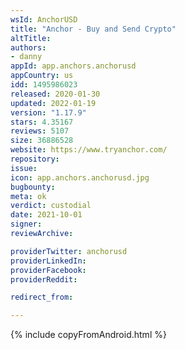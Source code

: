 ```yaml
---
wsId: AnchorUSD
title: "Anchor - Buy and Send Crypto"
altTitle: 
authors:
- danny
appId: app.anchors.anchorusd
appCountry: us
idd: 1495986023
released: 2020-01-30
updated: 2022-01-19
version: "1.17.9"
stars: 4.35167
reviews: 5107
size: 36886528
website: https://www.tryanchor.com/
repository: 
issue: 
icon: app.anchors.anchorusd.jpg
bugbounty: 
meta: ok
verdict: custodial
date: 2021-10-01
signer: 
reviewArchive:

providerTwitter: anchorusd
providerLinkedIn: 
providerFacebook: 
providerReddit: 

redirect_from:

---
```


{% include copyFromAndroid.html %}

